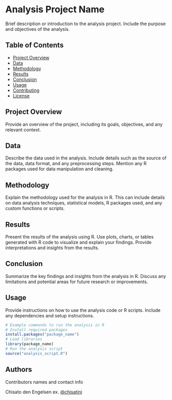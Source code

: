 # Analysis Project Name

Brief description or introduction to the analysis project. Include the purpose and objectives of the analysis.

## Table of Contents
- [Project Overview](#project-overview)
- [Data](#data)
- [Methodology](#methodology)
- [Results](#results)
- [Conclusion](#conclusion)
- [Usage](#usage)
- [Contributing](#contributing)
- [License](#license)

## Project Overview

Provide an overview of the project, including its goals, objectives, and any relevant context.

## Data

Describe the data used in the analysis. Include details such as the source of the data, data format, and any preprocessing steps. Mention any R packages used for data manipulation and cleaning.

## Methodology

Explain the methodology used for the analysis in R. This can include details on data analysis techniques, statistical models, R packages used, and any custom functions or scripts.

## Results

Present the results of the analysis using R. Use plots, charts, or tables generated with R code to visualize and explain your findings. Provide interpretations and insights from the results.

## Conclusion

Summarize the key findings and insights from the analysis in R. Discuss any limitations and potential areas for future research or improvements.

## Usage

Provide instructions on how to use the analysis code or R scripts. Include any dependencies and setup instructions.

```R
# Example commands to run the analysis in R
# Install required packages
install.packages("package_name")
# Load libraries
library(package_name)
# Run the analysis script
source("analysis_script.R")
```

## Authors

Contributors names and contact info

Chisato den Engelsen
ex. [@chisatini](https://twitter.com/chisatini)


